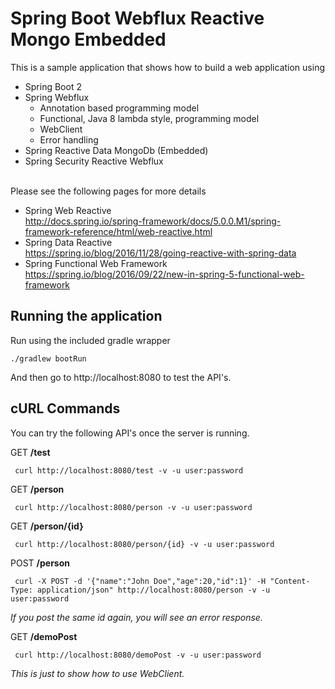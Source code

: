 # Spring Boot Webflux Reactive Mongo Embedded

This is a sample application that shows how to build a web application using
 - Spring Boot 2
 - Spring Webflux
    - Annotation based programming model
    - Functional, Java 8 lambda style, programming model
    - WebClient
    - Error handling
 - Spring Reactive Data MongoDb (Embedded)
 - Spring Security Reactive Webflux
 
 
<br/>
Please see the following pages for more details
  
  - Spring Web Reactive <br/><a>http://docs.spring.io/spring-framework/docs/5.0.0.M1/spring-framework-reference/html/web-reactive.html</a>
  - Spring Data Reactive <br/><a>https://spring.io/blog/2016/11/28/going-reactive-with-spring-data</a>
  - Spring Functional Web Framework <br/><a>https://spring.io/blog/2016/09/22/new-in-spring-5-functional-web-framework</a>

## Running the application

Run using the included gradle wrapper

```
./gradlew bootRun
```

And then go to http://localhost:8080 to test the API's.


## cURL Commands

You can try the following API's once the server is running.

GET __/test__

``` curl http://localhost:8080/test -v -u user:password```

GET __/person__

``` curl http://localhost:8080/person -v -u user:password```

GET __/person/{id}__

``` curl http://localhost:8080/person/{id} -v -u user:password```

POST __/person__

``` curl -X POST -d '{"name":"John Doe","age":20,"id":1}' -H "Content-Type: application/json" http://localhost:8080/person -v -u user:password```

*If you post the same id again, you will see an error response.*

GET __/demoPost__

``` curl http://localhost:8080/demoPost -v -u user:password```

*This is just to show how to use WebClient.*

